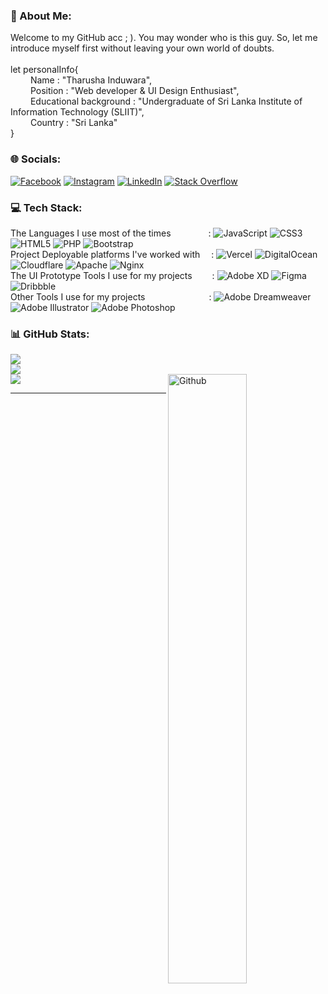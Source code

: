 ### 💫 About Me:
Welcome to my GitHub acc ; ). You may wonder who is this guy. So, let me introduce myself first without leaving your own world of doubts.<br>
<br>let personalInfo{
<br> &emsp;&emsp; Name : "Tharusha Induwara",
<br> &emsp;&emsp; Position : "Web developer & UI Design Enthusiast",
<br> &emsp;&emsp; Educational background : "Undergraduate of Sri Lanka Institute of Information Technology (SLIIT)",
<br> &emsp;&emsp; Country : "Sri Lanka"
<br>}


### 🌐 Socials:
[![Facebook](https://img.shields.io/badge/Facebook-%231877F2.svg?logo=Facebook&logoColor=white)](https://facebook.com/T1M4Xx) 
[![Instagram](https://img.shields.io/badge/Instagram-%23E4405F.svg?logo=Instagram&logoColor=white)](https://instagram.com/_t1maxx_) 
[![LinkedIn](https://img.shields.io/badge/LinkedIn-%230077B5.svg?logo=linkedin&logoColor=white)](https://linkedin.com/in/t-induwara) 
[![Stack Overflow](https://img.shields.io/badge/-Stackoverflow-FE7A16?logo=stack-overflow&logoColor=white)](https://stackoverflow.com/users/12953881) 


### 💻 Tech Stack:
The Languages I use most of the times &emsp;&emsp;&emsp;&emsp;: ![JavaScript](https://img.shields.io/badge/javascript-%23323330.svg?style=flat-square&logo=javascript&logoColor=%23F7DF1E) ![CSS3](https://img.shields.io/badge/css3-%231572B6.svg?style=flat-square&logo=css3&logoColor=white) ![HTML5](https://img.shields.io/badge/html5-%23E34F26.svg?style=flat-square&logo=html5&logoColor=white) ![PHP](https://img.shields.io/badge/php-%23777BB4.svg?style=flat-square&logo=php&logoColor=white) ![Bootstrap](https://img.shields.io/badge/bootstrap-%23563D7C.svg?style=flat-square&logo=bootstrap&logoColor=white)
<br>Project Deployable platforms I've worked with &emsp;:  ![Vercel](https://img.shields.io/badge/vercel-%23000000.svg?style=flat-square&logo=vercel&logoColor=white) ![DigitalOcean](https://img.shields.io/badge/DigitalOcean-%230167ff.svg?style=flat-square&logo=digitalOcean&logoColor=white) ![Cloudflare](https://img.shields.io/badge/Cloudflare-F38020?style=flat-square&logo=Cloudflare&logoColor=white) ![Apache](https://img.shields.io/badge/apache-%23D42029.svg?style=flat-square&logo=apache&logoColor=white) ![Nginx](https://img.shields.io/badge/nginx-%23009639.svg?style=flat-square&logo=nginx&logoColor=white)
<br>The UI Prototype Tools I use for my projects &emsp;&emsp;: ![Adobe XD](https://img.shields.io/badge/Adobe%20XD-470137?style=flat-square&logo=Adobe%20XD&logoColor=#FF61F6) 	![Figma](https://img.shields.io/badge/figma-%23F24E1E.svg?style=flat-square&logo=figma&logoColor=white) ![Dribbble](https://img.shields.io/badge/Dribbble-EA4C89?style=flat-square&logo=dribbble&logoColor=white)
<br>Other Tools I use for my projects &emsp;&emsp;&emsp;&emsp;&emsp;&emsp;&emsp;: ![Adobe Dreamweaver](https://img.shields.io/badge/Adobe%20Dreamweaver-FF61F6.svg?style=flat-square&logo=Adobe%20Dreamweaver&logoColor=white) ![Adobe Illustrator](https://img.shields.io/badge/adobeillustrator-%23FF9A00.svg?style=flat-square&logo=adobeillustrator&logoColor=white) ![Adobe Photoshop](https://img.shields.io/badge/adobephotoshop-%2331A8FF.svg?style=flat-square&logo=adobephotoshop&logoColor=white)


### 📊 GitHub Stats:
![](https://github-readme-stats.vercel.app/api?username=T-Induwara&theme=gotham&hide_border=false&include_all_commits=true&count_private=true)<br/>
![](https://github-readme-streak-stats.herokuapp.com/?user=T-Induwara&theme=gotham&hide_border=false)<br/>
![](https://github-readme-stats.vercel.app/api/top-langs/?username=T-Induwara&theme=gotham&hide_border=false&include_all_commits=true&count_private=true&layout=compact)
<img width="50%" align="right" alt="Github" src="https://raw.githubusercontent.com/onimur/.github/master/.resources/git-header.svg" />


---


